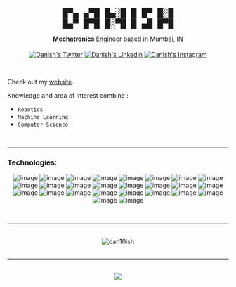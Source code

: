 <pre align="center">
<font size="5">
█▀▄ ▄▀█ █▄░█ █ █▀ █░█
█▄▀ █▀█ █░▀█ █ ▄█ █▀█
</font></pre>

<div align="center"><b>Mechatronics</b> Engineer based in Mumbai, IN</div>

<br>

<div align="center">
<a href="https://x.com/dan10ish" target="_blank" rel="noopener noreferrer"><img align="center" src="https://img.shields.io/badge/X-000000?style=for-the-badge&logo=x&logoColor=white" alt="Danish's Twitter"/></a>
<a href="https://www.linkedin.com/in/dan10ish/" target="_blank" rel="noopener noreferrer"><img align="center" src="https://img.shields.io/badge/LinkedIn-0077B5?style=for-the-badge&logo=linkedin&logoColor=white" alt="Danish's Linkedin" /></a>
<a href="https://www.instagram.com/dan10ish/" target="_blank" rel="noopener noreferrer"><img align="center" src="https://img.shields.io/badge/Instagram-E4405F?style=for-the-badge&logo=instagram&logoColor=white" alt="Danish's Instagram" /></a>
</p>
</div>

<br>

Check out my <a href="https://danish.bio/">website</a>.

Knowledge and area of interest combine :

- `Robotics`
- `Machine Learning`
- `Computer Science`

<br>

---

<h3 align="left">Technologies:</h3>

<div align="center">

![image](https://img.shields.io/badge/Python-FFD43B?style=for-the-badge&logo=python&logoColor=blue) ![image](https://img.shields.io/badge/C-00599C?style=for-the-badge&logo=c&logoColor=white) ![image](https://img.shields.io/badge/C%2B%2B-00599C?style=for-the-badge&logo=c%2B%2B&logoColor=white) ![image](https://img.shields.io/badge/JavaScript-323330?style=for-the-badge&logo=javascript&logoColor=F7DF1E) ![image](https://img.shields.io/badge/Numpy-777BB4?style=for-the-badge&logo=numpy&logoColor=white) ![image](https://img.shields.io/badge/Pandas-2C2D72?style=for-the-badge&logo=pandas&logoColor=white) ![image](https://img.shields.io/badge/HTML5-E34F26?style=for-the-badge&logo=html5&logoColor=white) ![image](https://img.shields.io/badge/LaTeX-47A141?style=for-the-badge&logo=LaTeX&logoColor=white) ![image](https://img.shields.io/badge/MDX-1B1F24?style=for-the-badge&logo=mdx&logoColor=white) ![image](https://img.shields.io/badge/scikit_learn-F7931E?style=for-the-badge&logo=scikit-learn&logoColor=white) ![image](https://img.shields.io/badge/TensorFlow-FF6F00?style=for-the-badge&logo=TensorFlow&logoColor=white) ![image](https://img.shields.io/badge/Linux-FCC624?style=for-the-badge&logo=linux&logoColor=black) ![image](https://img.shields.io/badge/GIT-E44C30?style=for-the-badge&logo=git&logoColor=white) ![image](https://img.shields.io/badge/React-20232A?style=for-the-badge&logo=react&logoColor=61DAFB) ![image](https://img.shields.io/badge/CSS3-1572B6?style=for-the-badge&logo=css3&logoColor=white) ![image](https://img.shields.io/badge/Sketch-FFB387?style=for-the-badge&logo=sketch&logoColor=black) ![image](https://img.shields.io/badge/blender-%23F5792A.svg?style=for-the-badge&logo=blender&logoColor=white) ![image](https://img.shields.io/badge/solidworks-005386?style=for-the-badge&logo=dassaultsystemes&logoColor=white) ![image](https://img.shields.io/badge/Arduino-00979D?style=for-the-badge&logo=Arduino&logoColor=white) ![image](https://img.shields.io/badge/next%20js-000000?style=for-the-badge&logo=nextdotjs&logoColor=white) ![image](https://img.shields.io/badge/Node%20js-339933?style=for-the-badge&logo=nodedotjs&logoColor=white) ![image](https://img.shields.io/badge/Adobe%20Photoshop-31A8FF?style=for-the-badge&logo=Adobe%20Photoshop&logoColor=black) ![image](https://img.shields.io/badge/Framer-black?style=for-the-badge&logo=framer&logoColor=blue) ![image](https://img.shields.io/badge/Unity-100000?style=for-the-badge&logo=unity&logoColor=white) ![image](https://img.shields.io/badge/ThreeJs-black?style=for-the-badge&logo=three.js&logoColor=white) ![image](https://img.shields.io/badge/Supabase-181818?style=for-the-badge&logo=supabase&logoColor=white)

</div>
<br>

---

<br>

<div align="center">
<img align="center" src="https://github-readme-stats.vercel.app/api/top-langs?username=dan10ish&theme=codeSTACKr&show_icons=true&locale=en&layout=pie" alt="dan10ish" /></div>

<br>

---

<br>
<div align="center">
<img src="https://visitcount.itsvg.in/api?id=dan10ish&label=Profile%20Views&icon=5&pretty=false" />
</div>
